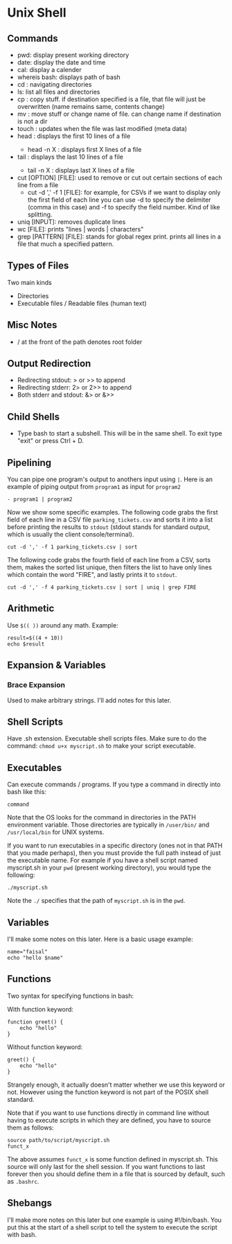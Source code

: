 # Unix Shell

## Commands
- pwd: display present working directory
- date: display the date and time
- cal: display a calender
- whereis bash: displays path of bash
- cd <path>: navigating directories
- ls: list all files and directories
- cp <source> <destination>: copy stuff. if destination specified is a file, that file will just be overwritten (name remains same, contents change)
- mv <source> <destination>: move stuff or change name of file. can change name if destination is not a dir
- touch <file>: updates when the file was last modified (meta data)
- head <file>: displays the first 10 lines of a file
    - head -n X <file>: displays first X lines of a file
- tail <file>: displays the last 10 lines of a file
    - tail -n X <file>: displays last X lines of a file
- cut [OPTION] [FILE]: used to remove or cut out certain sections of each line from a file
    - cut -d ',' -f 1 [FILE]: for example, for CSVs if we want to display only the first field of each line you can use -d to specify the delimiter (comma in this case) and -f to specify the field number. Kind of like splitting.
- uniq [INPUT]: removes duplicate lines
- wc [FILE]: prints "lines | words | characters"
- grep [PATTERN] [FILE]: stands for global regex print. prints all lines in a file that much a specified pattern.


## Types of Files
Two main kinds
- Directories
- Executable files / Readable files (human text)

## Misc Notes
- / at the front of the path denotes root folder


## Output Redirection
- Redirecting stdout: > or >> to append
- Redirecting stderr: 2> or 2>> to append
- Both stderr and stdout: &> or &>> 

## Child Shells 
- Type bash to start a subshell. This will be in the same shell. To exit type "exit" or press Ctrl + D.

## Pipelining
You can pipe one program's output to anothers input using `|`. Here is an example of piping output from `program1` as input for `program2`
```
- program1 | program2
```

Now we show some specific examples. The following code grabs the first field of each line in a CSV file `parking_tickets.csv` and sorts it into a list before printing the results to `stdout` (stdout stands for standard output, which is usually the client console/terminal).
```
cut -d ',' -f 1 parking_tickets.csv | sort
```

The following code grabs the fourth field of each line from a CSV, sorts them, makes the sorted list unique, then filters the list to have only lines which contain the  word "FIRE", and lastly prints it to `stdout`.
```
cut -d ',' -f 4 parking_tickets.csv | sort | uniq | grep FIRE
```

## Arithmetic
Use `$(( ))` around any math. Example:
```
result=$((4 + 10))
echo $result
```

## Expansion & Variables

### Brace Expansion
Used to make arbitrary strings. I'll add notes for this later.

## Shell Scripts
Have .sh extension. Executable shell scripts files. Make sure to do the command: `chmod u+x myscript.sh` to make your script executable.

## Executables
Can execute commands / programs. If you type a command in directly into bash like this:

```
command
```

 Note that the OS looks for the command in directories in the PATH environment variable. Those directories are typically in `/user/bin/` and `/usr/local/bin` for UNIX systems.

If you want to run executables in a specific directory (ones not in that PATH that you made perhaps), then you must provide the full path instead of just the executable name. For example if you have a shell script named myscript.sh in your `pwd` (present working directory), you would type the following:

```
./myscript.sh
```

Note the `./` specifies that the path of `myscript.sh` is in the `pwd`.


## Variables
I'll make some notes on this later. Here is a basic usage example:
```
name="faisal"
echo "hello $name"
```

## Functions

Two syntax for specifying functions in bash:

With function keyword:
```
function greet() {
    echo "hello"
}
```

Without function keyword:
```
greet() {
    echo "hello"
}
```

Strangely enough, it actually doesn't matter whether we use this keyword or not. However using the function keyword is not part of the POSIX shell standard.

Note that if you want to use functions directly in command line without having to execute scripts in which they are defined, you have to source them as follows:
```
source path/to/script/myscript.sh
funct_x
```
The above assumes `funct_x` is some function defined in myscript.sh. This source will only last for the shell session. If you want functions to last forever then you should define them in a file that is sourced by default, such as `.bashrc`.

## Shebangs
I'll make more notes on this later but one example is using #!/bin/bash. You put this at the start of a shell script to tell the system to execute the script with bash.
